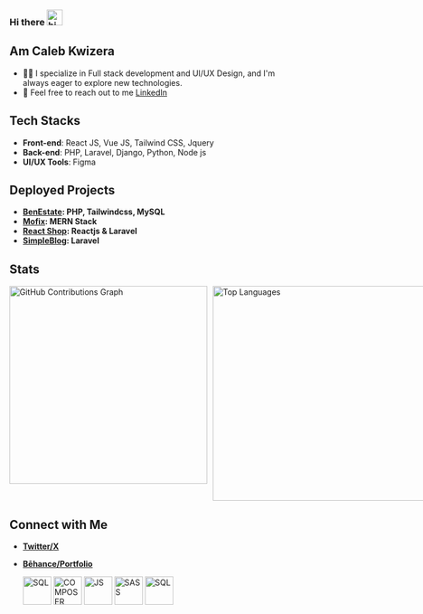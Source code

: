 ### Hi there <img src="https://user-images.githubusercontent.com/1303154/88677602-1635ba80-d120-11ea-84d8-d263ba5fc3c0.gif" width="28px" alt="hi">
## Am Caleb Kwizera
- 👨‍💻 I specialize in Full stack development and UI/UX Design, and I'm always eager to explore new technologies.
- 💬 Feel free to reach out to me [LinkedIn](https://www.linkedin.com/in/kwizera-caleb-391716292/)

## Tech Stacks
- **Front-end**: React JS, Vue JS, Tailwind CSS, Jquery
- **Back-end**: PHP, Laravel, Django, Python, Node js
- **UI/UX Tools**: Figma
  
## Deployed Projects
- **[BenEstate](): PHP, Tailwindcss, MySQL**
- **[Mofix](mofix.vercel.app): MERN Stack**
- **[React Shop](): Reactjs & Laravel**
- **[SimpleBlog](https://designui.infinityfreeapp.com): Laravel**

## Stats
<div style="display: flex; gap: 10px;">
  <img src="https://github-readme-stats.vercel.app/api?username=KWIZERA-CALEB&show_icons=true&count_private=true&include_all_commits=true&theme=radical" style="width: 350px;" alt="GitHub Contributions Graph">
  <img src="https://github-readme-stats.vercel.app/api/top-langs/?username=KWIZERA-CALEB&layout=compact&theme=radical&card_width=445" style="width: 380px;" alt="Top Languages">
</div>

## Connect with Me
- **[Twitter/X](https://twitter.com/KwizeraCaleb)**
- **[Bēhance/Portfolio](https://www.behance.net/kwizeracaleb)**

   <img src="https://github.com/KWIZERA-CALEB/KWIZERA-CALEB/assets/146452204/ed7de1f5-bba1-4e55-ac2d-8e027b3debdc.png" alt="SQL" width="50" height="50"> <img src="https://github.com/KWIZERA-CALEB/KWIZERA-CALEB/assets/146452204/ff2182db-19fe-4213-abca-b1339c9224d4.png" alt="COMPOSER" width="50" height="50"> <img src="https://github.com/KWIZERA-CALEB/KWIZERA-CALEB/assets/146452204/b4e881fb-be16-4854-9ce5-feedc58ad067.png" alt="JS" width="50" height="50"> <img src="https://github.com/KWIZERA-CALEB/KWIZERA-CALEB/assets/146452204/5a435baa-4f73-4456-9643-c5742144e522.png" alt="SASS" width="50" height="50"> <img src="https://github.com/KWIZERA-CALEB/KWIZERA-CALEB/assets/146452204/b5efafbf-1e3e-461e-8181-1561909f2b15.png" alt="SQL" width="50" height="50">

  
 

